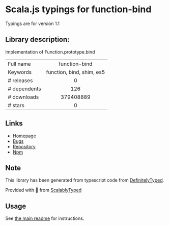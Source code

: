 
# Scala.js typings for function-bind

Typings are for version 1.1

## Library description:
Implementation of Function.prototype.bind

|                    |                 |
| ------------------ | :-------------: |
| Full name          | function-bind |
| Keywords           | function, bind, shim, es5 |
| # releases         | 0 |
| # dependents       | 126 |
| # downloads        | 379408889 |
| # stars            | 0 |

## Links
- [Homepage](https://github.com/Raynos/function-bind)
- [Bugs](https://github.com/Raynos/function-bind/issues)
- [Repository](https://github.com/Raynos/function-bind)
- [Npm](https://www.npmjs.com/package/function-bind)
    


## Note
This library has been generated from typescript code from [DefinitelyTyped](https://definitelytyped.org).

Provided with :purple_heart: from [ScalablyTyped](https://github.com/oyvindberg/ScalablyTyped)

## Usage
See [the main readme](../../readme.md) for instructions.


